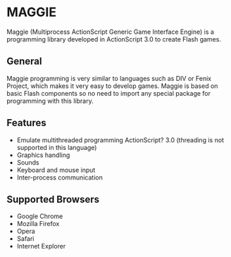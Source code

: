 MAGGIE
======

Maggie (Multiprocess ActionScript Generic Game Interface Engine) is a programming library developed in ActionScript 3.0 to create Flash games.

General
-------

Maggie programming is very similar to languages such as DIV or Fenix Project, which makes it very easy to develop games. Maggie is based on basic Flash components so no need to import any special package for programming with this library.

Features
--------

* Emulate multithreaded programming ActionScript? 3.0 (threading is not supported in this language)
* Graphics handling
* Sounds
* Keyboard and mouse input
* Inter-process communication

Supported Browsers
------------------

* Google Chrome
* Mozilla Firefox
* Opera
* Safari
* Internet Explorer 